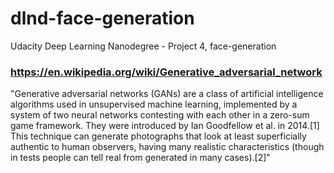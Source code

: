 # dlnd-face-generation
Udacity Deep Learning Nanodegree - Project 4, face-generation


### https://en.wikipedia.org/wiki/Generative_adversarial_network
"Generative adversarial networks (GANs) are a class of artificial intelligence algorithms used in unsupervised machine learning, implemented by a system of two neural networks contesting with each other in a zero-sum game framework. They were introduced by Ian Goodfellow et al. in 2014.[1] This technique can generate photographs that look at least superficially authentic to human observers, having many realistic characteristics (though in tests people can tell real from generated in many cases).[2]"
